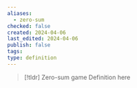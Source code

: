 ```yaml
---
aliases:
  - zero-sum
checked: false
created: 2024-04-06
last_edited: 2024-04-06
publish: false
tags: 
type: definition
---
```

>[!tldr] Zero-sum game
>Definition here


